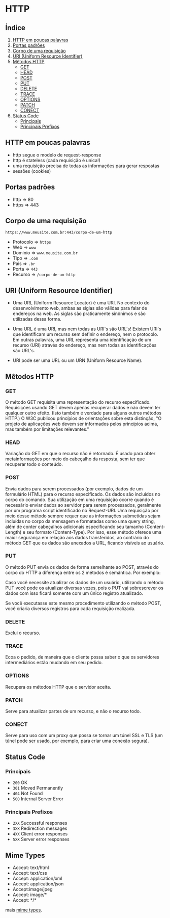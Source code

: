 # HTTP

## Índice

1. [HTTP em poucas palavras](#http-em-poucas-palavras)
2. [Portas padrões](#portas-padrões)
3. [Corpo de uma requisição](#corpo-de-uma-requisição)
4. [URI (Uniform Resource Identifier)](#uri-uniform-resource-identifier)
5. [Mêtodos HTTP](#mêtodos-http)
      - [GET](#get)
      - [HEAD](#head)
      - [POST](#post)
      - [PUT](#put)
      - [DELETE](#delete)
      - [TRACE](#trace)
      - [OPTIONS](#options)
      - [PATCH](#patch)
      - [CONECT](#conect)
6. [Status Code](#status-code)
      - [Principais](#principais)
      - [Principais Prefixos](#principais-prefixos)

## HTTP em poucas palavras

- http segue o modelo de request-response
- http é stateless (cada requisição é unica!)
- uma requisição precisa de todas as informações para gerar respostas
- sessões (cookies)

## Portas padrões

- http => 80
- https => 443

## Corpo de uma requisição

`https://www.meusite.com.br:443/corpo-de-um-http`

- Protocolo => `https`
- Web => `www`
- Dominio => `www.meusite.com.br`
- Tipo => `.com`
- Pais => `.br`
- Porta => `443`
- Recurso => `/corpo-de-um-http`

## URI (Uniform Resource Identifier)

- Uma URL (Uniform Resource Locator) é uma URI. No contexto do desenvolvimento web, ambas as siglas são válidas para falar de endereços na web. As siglas são praticamente sinônimos e são utilizadas dessa forma.

- Uma URL é uma URI, mas nem todas as URI's são URL's! Existem URI's que identificam um recurso sem definir o endereço, nem o protocolo. Em outras palavras, uma URL representa uma identificação de um recurso (URI) através do endereço, mas nem todas as identificações são URL's.

- URI pode ser uma URL ou um URN (Uniform Resource Name).

## Mêtodos HTTP

### GET

O método GET requisita uma representação do recurso especificado. Requisições usando GET devem apenas recuperar dados e não devem ter qualquer outro efeito. (Isto também é verdade para alguns outros métodos HTTP.) O W3C publicou princípios de orientações sobre esta distinção, "O projeto de aplicações web devem ser informados pelos princípios acima, mas também por limitações relevantes."

### HEAD

Variação do GET em que o recurso não é retornado. É usado para obter metainformações por meio do cabeçalho da resposta, sem ter que recuperar todo o conteúdo.

### POST

Envia dados para serem processados (por exemplo, dados de um formulário HTML) para o recurso especificado. Os dados são incluídos no corpo do comando. Sua utilização em uma requisição ocorre quando é necessário enviar dados ao servidor para serem processados, geralmente por um programa script identificado no Request-URI. Uma requisição por meio desse método sempre requer que as informações submetidas sejam incluídas no corpo da mensagem e formatadas como uma query string, além de conter cabeçalhos adicionais especificando seu tamanho (Content-Length) e seu formato (Content-Type). Por isso, esse método oferece uma maior segurança em relação aos dados transferidos, ao contrário do método GET que os dados são anexados a URL, ficando visíveis ao usuário.

### PUT

O método PUT envia os dados de forma semelhante ao POST, através do corpo do HTTP a diferença entre os 2 métodos é semântica. Por exemplo:

Caso você necessite atualizar os dados de um usuário, utilizando o método PUT você pode os atualizar diversas vezes, pois o PUT vai sobrescrever os dados com isso ficará somente com um único registro atualizado.

Se você executasse este mesmo procedimento utilizando o método POST, você criaria diversos registros para cada requisição realizada.

### DELETE

Exclui o recurso.

### TRACE

Ecoa o pedido, de maneira que o cliente possa saber o que os servidores intermediários estão mudando em seu pedido.

### OPTIONS

Recupera os métodos HTTP que o servidor aceita.

### PATCH

Serve para atualizar partes de um recurso, e não o recurso todo.

### CONECT

Serve para uso com um proxy que possa se tornar um túnel SSL e TLS (um túnel pode ser usado, por exemplo, para criar uma conexão segura).

## Status Code

### Principais

- `200` OK
- `301` Moved Permanently
- `404` Not Found
- `500` Internal Server Error

### Principais Prefixos

- `2XX` Successful responses
- `3XX` Redirection messages
- `4XX` Client error responses
- `5XX` Server error responses

## Mime Types

- Accept: text/html
- Accept: text/css
- Accept: application/xml
- Accept: application/json
- Accept:image/jpeg
- Accept: image/*
- Accept: \*/*

mais [mime types](https://developer.mozilla.org/en-US/docs/Web/HTTP/Basics_of_HTTP/MIME_types).

